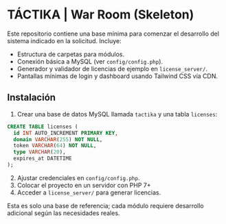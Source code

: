 # TÁCTIKA | War Room (Skeleton)

Este repositorio contiene una base mínima para comenzar el desarrollo del sistema indicado en la solicitud. Incluye:

- Estructura de carpetas para módulos.
- Conexión básica a MySQL (ver `config/config.php`).
- Generador y validador de licencias de ejemplo en `license_server/`.
- Pantallas mínimas de login y dashboard usando Tailwind CSS vía CDN.

## Instalación

1. Crear una base de datos MySQL llamada `tactika` y una tabla `licenses`:

```sql
CREATE TABLE licenses (
  id INT AUTO_INCREMENT PRIMARY KEY,
  domain VARCHAR(255) NOT NULL,
  token VARCHAR(64) NOT NULL,
  type VARCHAR(20),
  expires_at DATETIME
);
```

2. Ajustar credenciales en `config/config.php`.
3. Colocar el proyecto en un servidor con PHP 7+
4. Acceder a `license_server/` para generar licencias.

Esta es solo una base de referencia; cada módulo requiere desarrollo adicional según las necesidades reales.
